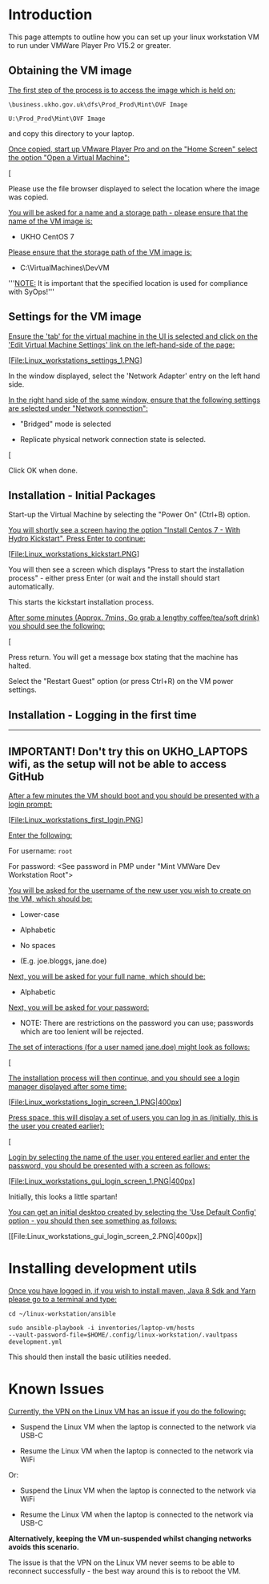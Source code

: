# Introduction 

This page attempts to outline how you can set up your linux workstation VM to run under VMWare Player Pro V15.2 or greater.


## Obtaining the VM image 

<u>The first step of the process is to access the image which is held on:</u>

<code>\\business.ukho.gov.uk\dfs\Prod_Prod\Mint\OVF Image</code>

<code>U:\Prod_Prod\Mint\OVF Image</code>

and copy this directory to your laptop.

<u>Once copied, start up VMware Player Pro and on the "Home Screen" select the option "Open a Virtual Machine":</u>

[

Please use the file browser displayed to select the location where the image was copied.


<u>You will be asked for a name and a storage path - please ensure that the name of the VM image is:</u>

* UKHO CentOS 7

<u>Please ensure that the storage path of the VM image is:</u>

* C:\VirtualMachines\DevVM


'''<u>NOTE:</u> It is important that the specified location is used for compliance with SyOps!'''

## Settings for the VM image 

<u>Ensure the 'tab' for the virtual machine in the UI is selected and click on the 'Edit Virtual Machine Settings' link on the left-hand-side of the page:</u>

[[File:Linux_workstations_settings_1.PNG]([File:Linux_workstations_importvm.PNG]])]


In the window displayed, select the 'Network Adapter' entry on the left hand side.


<u>In the right hand side of the same window, ensure that the following settings are selected under "Network connection":</u>

* "Bridged" mode is selected

* Replicate physical network connection state is selected.

[

Click OK when done.


## Installation - Initial Packages 

Start-up the Virtual Machine by selecting the "Power On" (Ctrl+B) option.


<u>You will shortly see a screen having the option "Install Centos 7 - With Hydro Kickstart".  Press Enter to continue:</u>

[[File:Linux_workstations_kickstart.PNG]([File:Linux_workstations_settings_2.PNG]])]


You will then see a screen which displays "Press <Enter> to start the installation process" - either press Enter (or wait and the install should start automatically.


This starts the kickstart installation process.


<u>After some minutes (Approx. 7mins, Go grab a lengthy coffee/tea/soft drink) you should see the following:</u>

[

Press return.  You will get a message box stating that the machine has halted.


Select the "Restart Guest" option (or press Ctrl+R) on the VM power settings.

## Installation - Logging in the first time 
------------------------------------------------------------------------------------------------------
<b>IMPORTANT! Don't try this on UKHO_LAPTOPS wifi, as the setup will not be able to access GitHub</b>
------------------------------------------------------------------------------------------------------

<u>After a few minutes the VM should boot and you should be presented with a login prompt:</u>

[[File:Linux_workstations_first_login.PNG]([File:Linux_workstations_kickstart_ends.PNG]])]


<u>Enter the following:</u>

For username: <code>root</code>

For password: <See password in PMP under "Mint VMWare Dev Workstation Root">


<u>You will be asked for the username of the new user you wish to create on the VM, which should be:</u>

* Lower-case

* Alphabetic

* No spaces

* (E.g. joe.bloggs, jane.doe)


<u>Next, you will be asked for your full name, which should be:</u>
* Alphabetic

<u>Next, you will be asked for your password:</u>
* NOTE: There are restrictions on the password you can use; passwords which are too lenient will be rejected.

<u>The set of interactions (for a user named jane.doe) might look as follows:</u>

[

<u>The installation process will then continue, and you should see a login manager displayed after some time:</u>

[[File:Linux_workstations_login_screen_1.PNG|400px]([File:Linux_workstations_new_user.PNG]])]


<u>Press space, this will display a set of users you can log in as (initially, this is the user you created earlier):</u>

[

<u>Login by selecting the name of the user you entered earlier and enter the password, you should be presented with a screen as follows:</u>

[[File:Linux_workstations_gui_login_screen_1.PNG|400px]([File:Linux_workstations_login_screen_2.PNG|400px]])]


Initially, this looks a little spartan!

<u>You can get an initial desktop created by selecting the 'Use Default Config' option - you should then see something as follows:</u>

[[File:Linux_workstations_gui_login_screen_2.PNG|400px]]

# Installing development utils 

<u>Once you have logged in, if you wish to install maven, Java 8 Sdk and Yarn please go to a terminal and type:</u>

<code>cd ~/linux-workstation/ansible</code>

<code>sudo ansible-playbook -i inventories/laptop-vm/hosts --vault-password-file=$HOME/.config/linux-workstation/.vaultpass development.yml</code>

This should then install the basic utilities needed.

# Known Issues 

<u>Currently, the VPN on the Linux VM has an issue if you do the following:</u>

* Suspend the Linux VM when the laptop is connected to the network via USB-C

* Resume the Linux VM when the laptop is connected to the network via WiFi

Or:

* Suspend the Linux VM when the laptop is connected to the network via WiFi

* Resume the Linux VM when the laptop is connected to the network via USB-C

<b>Alternatively, keeping the VM un-suspended whilst changing networks avoids this scenario.</b>


The issue is that the VPN on the Linux VM never seems to be able to reconnect successfully - the best way around this is to reboot the VM.

